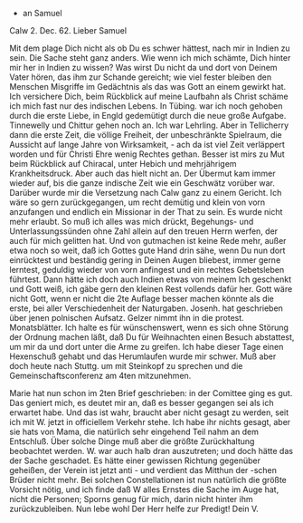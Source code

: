 + an Samuel

 Calw 2. Dec. 62.
Lieber Samuel

Mit dem plage Dich nicht als ob Du es schwer hättest, nach mir in Indien zu sein. Die Sache steht ganz anders. Wie wenn ich mich schämte, Dich hinter mir her in Indien zu wissen? Was wirst Du nicht da und dort von Deinem Vater hören, das ihm zur Schande gereicht; wie viel fester bleiben den Menschen Misgriffe im Gedächtnis als das was Gott an einem gewirkt hat. Ich versichere Dich, beim Rückblick auf meine Laufbahn als Christ schäme ich mich fast nur des indischen Lebens. In Tübing. war ich noch gehoben durch die erste Liebe, in Engld gedemütigt durch die neue große Aufgabe. Tinnewelly und Chittur gehen noch an. Ich war Lehrling. Aber in Tellicherry dann die erste Zeit, die völlige Freiheit, der unbeschränkte Spielraum, die Aussicht auf lange Jahre von Wirksamkeit, - ach da ist viel Zeit verläppert worden und für Christi Ehre wenig Rechtes gethan. Besser ist mirs zu Mut beim Rückblick auf Chiracal, unter Hebich und mehrjährigem Krankheitsdruck. Aber auch das hielt nicht an. Der Übermut kam immer wieder auf, bis die ganze indische Zeit wie ein Geschwätz vorüber war. Darüber wurde mir die Versetzung nach Calw ganz zu einem Gericht. Ich wäre so gern zurückgegangen, um recht demütig und klein von vorn anzufangen und endlich ein Missionar in der That zu sein. Es wurde nicht mehr erlaubt. So muß ich alles was mich drückt, Begehungs- und Unterlassungssünden ohne Zahl allein auf den treuen Herrn werfen, der auch für mich gelitten hat. Und von gutmachen ist keine Rede mehr, außer etwa noch so weit, daß ich Gottes gute Hand drin sähe, wenn Du nun dort einrücktest und beständig gering in Deinen Augen bliebest, immer gerne lerntest, geduldig wieder von vorn anfingest und ein rechtes Gebetsleben führtest. Dann hätte ich doch auch Indien etwas von meinem Ich geschenkt und Gott weiß, ich gäbe gern den kleinen Rest vollends dafür her. Gott wäre nicht Gott, wenn er nicht die 2te Auflage besser machen könnte als die erste, bei aller Verschiedenheit der Naturgaben. 
Josenh. hat geschrieben über jenen polnischen Aufsatz. Gelzer nimmt ihn in die protest. Monatsblätter. Ich halte es für wünschenswert, wenn es sich ohne Störung der Ordnung machen läßt, daß Du für Weihnachten einen Besuch abstattest, um mir da und dort unter die Arme zu greifen. Ich habe dieser Tage einen Hexenschuß gehabt und das Herumlaufen wurde mir schwer. Muß aber doch heute nach Stuttg. um mit Steinkopf zu sprechen und die Gemeinschaftsconferenz am 4ten mitzunehmen.

Marie hat nun schon im 2ten Brief geschrieben: in der Comittee ging es gut. Das geniert mich, es deutet mir an, daß es besser gegangen sei als ich erwartet habe. Und das ist wahr, braucht aber nicht gesagt zu werden, seit ich mit W.<idman> jetzt in officiellem Verkehr stehe. Ich habe ihr nichts gesagt, aber sie hats von Mama, die natürlich sehr eingehend Teil nahm an dem Entschluß. Über solche Dinge muß aber die größte Zurückhaltung beobachtet werden. W. war auch halb dran auszutreten; und doch hätte das der Sache geschadet. Es hätte einer gewissen Richtung gegenüber geheißen, der Verein ist jetzt anti - und verdient das Mitthun der -schen Brüder nicht mehr. Bei solchen Constellationen ist nun natürlich die größte Vorsicht nötig, und ich finde daß W alles Ernstes die Sache im Auge hat, nicht die Personen; Sporns genug für mich, darin nicht hinter ihm zurückzubleiben. 
Nun lebe wohl Der Herr helfe zur Predigt!
 Dein V.
